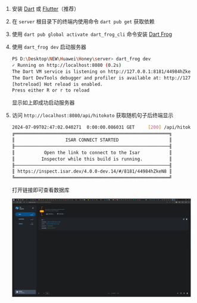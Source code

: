 1. 安装 [Dart](https://dart.dev/get-dart) 或 [Flutter](https://docs.flutter.dev/get-started/install)（推荐）
2. 在 `server` 根目录下的终端内使用命令 `dart pub get` 获取依赖
3. 使用 `dart pub global activate dart_frog_cli` 命令安装 [Dart Frog](https://dartfrog.vgv.dev/docs/overview)
4. 使用 `dart_frog dev` 启动服务器

   ```bash
   PS D:\Desktop\NEW\Huawei\Honey\server> dart_frog dev
   ✓ Running on http://localhost:8080 (0.2s)
   The Dart VM service is listening on http://127.0.0.1:8181/44984hZkeN8=/
   The Dart DevTools debugger and profiler is available at: http://127.0.0.1:8181/44984hZkeN8=/devtools?uri=ws://127.0.0.1:8181/44984hZkeN8=/ws
   [hotreload] Hot reload is enabled.
   Press either R or r to reload
   ```

   显示如上即成功启动服务器

5. 访问 `http://localhost:8080/api/hitokoto` 获取随机句子后终端显示

   ```bash
   2024-07-09T02:47:02.040271  0:00:00.086031 GET     [200] /api/hitokoto
   ╔══════════════════════════════════════════════════════════╗
   ║                   ISAR CONNECT STARTED                   ║
   ╟──────────────────────────────────────────────────────────╢
   ║           Open the link to connect to the Isar           ║
   ║          Inspector while this build is running.          ║
   ╟──────────────────────────────────────────────────────────╢
   ║ https://inspect.isar.dev/4.0.0-dev.14/#/8181/44984hZkeN8 ║
   ╚══════════════════════════════════════════════════════════╝
   ```

   打开链接即可查看数据库

   ![database](./doc/database.png)
